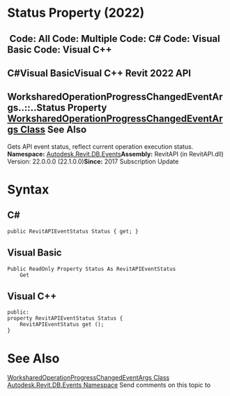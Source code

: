 # Status Property (2022)

﻿
 Code: All Code: Multiple Code: C# Code: Visual Basic Code: Visual C++   
---  
C#Visual BasicVisual C++
Revit 2022 API  
---  
WorksharedOperationProgressChangedEventArgs..::..Status Property   
[WorksharedOperationProgressChangedEventArgs Class](110ee5e7-4cc1-3dbb-c824-6fd7bb5a8061.md "WorksharedOperationProgressChangedEventArgs Class") See Also  
---  
Gets API event status, reflect current operation execution status. 
**Namespace:** [Autodesk.Revit.DB.Events](b86712d6-83b3-e044-8016-f9881ecd3800.md "Autodesk.Revit.DB.Events Namespace")**Assembly:** RevitAPI (in RevitAPI.dll) Version: 22.0.0.0 (22.1.0.0)**Since:** 2017 Subscription Update 
# Syntax
C#  
---  
```text
public RevitAPIEventStatus Status { get; }
```
  
Visual Basic  
---  
```text
Public ReadOnly Property Status As RevitAPIEventStatus
	Get
```
  
Visual C++  
---  
```text
public:
property RevitAPIEventStatus Status {
	RevitAPIEventStatus get ();
}
```
  
# See Also
[WorksharedOperationProgressChangedEventArgs Class](110ee5e7-4cc1-3dbb-c824-6fd7bb5a8061.md "WorksharedOperationProgressChangedEventArgs Class")
[Autodesk.Revit.DB.Events Namespace](b86712d6-83b3-e044-8016-f9881ecd3800.md "Autodesk.Revit.DB.Events Namespace")
Send comments on this topic to 